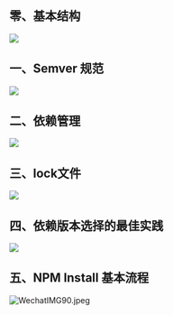 
## 零、基本结构
![](https://cdn.nlark.com/yuque/0/2021/jpeg/296173/1612515654619-8cbd99b6-fb82-4f25-84b1-69b3d772c0b6.jpeg)
## 一、Semver 规范
![](https://cdn.nlark.com/yuque/0/2021/jpeg/296173/1612515654664-6a556c1d-032b-4241-93b0-d0bd96c7d62c.jpeg)
## 二、依赖管理
![](https://cdn.nlark.com/yuque/0/2021/jpeg/296173/1612515654656-8190a6be-abb8-4723-bc15-2e5152606c4c.jpeg)
## 三、lock文件
![](https://cdn.nlark.com/yuque/0/2021/jpeg/296173/1612515654716-1efb3c13-dc8c-46a9-a21b-32716f77b128.jpeg)
## 四、依赖版本选择的最佳实践
![](https://cdn.nlark.com/yuque/0/2021/jpeg/296173/1612515654883-018fd8ca-7f07-471c-9a06-4953c445b19a.jpeg)
## 五、NPM Install 基本流程
![WechatIMG90.jpeg](https://cdn.nlark.com/yuque/0/2021/jpeg/296173/1612432494318-277ca30f-d1a9-4f3a-8da2-5b162388731b.jpeg#align=left&display=inline&height=1564&name=WechatIMG90.jpeg&originHeight=1564&originWidth=1824&size=139844&status=done&style=none&width=1824)
